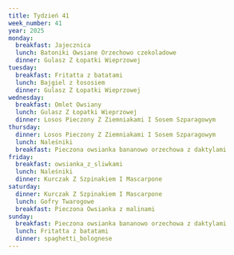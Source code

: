 ```yaml
---
title: Tydzień 41
week_number: 41
year: 2025
monday:
  breakfast: Jajecznica
  lunch: Batoniki Owsiane Orzechowo czekoladowe
  dinner: Gulasz Z Łopatki Wieprzowej
tuesday:
  breakfast: Fritatta z batatami
  lunch: Bajgiel z łososiem
  dinner: Gulasz Z Łopatki Wieprzowej
wednesday:
  breakfast: Omlet Owsiany
  lunch: Gulasz Z Łopatki Wieprzowej
  dinner: Losos Pieczony Z Ziemniakami I Sosem Szparagowym
thursday:
  dinner: Losos Pieczony Z Ziemniakami I Sosem Szparagowym
  lunch: Naleśniki
  breakfast: Pieczona owsianka bananowo orzechowa z daktylami
friday:
  breakfast: owsianka_z_sliwkami
  lunch: Naleśniki
  dinner: Kurczak Z Szpinakiem I Mascarpone
saturday:
  dinner: Kurczak Z Szpinakiem I Mascarpone
  lunch: Gofry Twarogowe
  breakfast: Pieczona Owsianka z malinami
sunday:
  breakfast: Pieczona owsianka bananowo orzechowa z daktylami
  lunch: Fritatta z batatami
  dinner: spaghetti_bolognese
---
```

